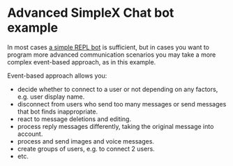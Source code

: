 # Advanced SimpleX Chat bot example

In most cases [a simple REPL bot](../simplex-bot/) is sufficient, but in cases you want to program more advanced communication scenarios you may take a more complex event-based approach, as in this example.

Event-based approach allows you:

- decide whether to connect to a user or not depending on any factors, e.g. user display name.
- disconnect from users who send too many messages or send messages that bot finds inappropriate.
- react to message deletions and editing.
- process reply messages differently, taking the original message into account.
- process and send images and voice messages.
- create groups of users, e.g. to connect 2 users.
- etc.
